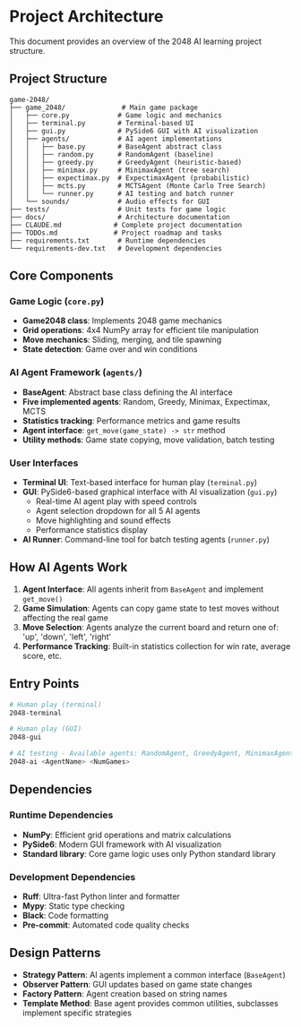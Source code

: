 # Project Architecture

This document provides an overview of the 2048 AI learning project structure.

## Project Structure

```
game-2048/
├── game_2048/              # Main game package
│   ├── core.py            # Game logic and mechanics
│   ├── terminal.py        # Terminal-based UI
│   ├── gui.py             # PySide6 GUI with AI visualization
│   ├── agents/            # AI agent implementations
│   │   ├── base.py        # BaseAgent abstract class
│   │   ├── random.py      # RandomAgent (baseline)
│   │   ├── greedy.py      # GreedyAgent (heuristic-based)
│   │   ├── minimax.py     # MinimaxAgent (tree search)
│   │   ├── expectimax.py  # ExpectimaxAgent (probabilistic)
│   │   ├── mcts.py        # MCTSAgent (Monte Carlo Tree Search)
│   │   └── runner.py      # AI testing and batch runner
│   └── sounds/            # Audio effects for GUI
├── tests/                 # Unit tests for game logic
├── docs/                  # Architecture documentation
├── CLAUDE.md             # Complete project documentation
├── TODOs.md              # Project roadmap and tasks
├── requirements.txt       # Runtime dependencies
└── requirements-dev.txt   # Development dependencies
```

## Core Components

### Game Logic (`core.py`)
- **Game2048 class**: Implements 2048 game mechanics
- **Grid operations**: 4x4 NumPy array for efficient tile manipulation
- **Move mechanics**: Sliding, merging, and tile spawning
- **State detection**: Game over and win conditions

### AI Agent Framework (`agents/`)
- **BaseAgent**: Abstract base class defining the AI interface
- **Five implemented agents**: Random, Greedy, Minimax, Expectimax, MCTS
- **Statistics tracking**: Performance metrics and game results
- **Agent interface**: `get_move(game_state) -> str` method
- **Utility methods**: Game state copying, move validation, batch testing

### User Interfaces
- **Terminal UI**: Text-based interface for human play (`terminal.py`)
- **GUI**: PySide6-based graphical interface with AI visualization (`gui.py`)
  - Real-time AI agent play with speed controls
  - Agent selection dropdown for all 5 AI agents
  - Move highlighting and sound effects
  - Performance statistics display
- **AI Runner**: Command-line tool for batch testing agents (`runner.py`)

## How AI Agents Work

1. **Agent Interface**: All agents inherit from `BaseAgent` and implement `get_move()`
2. **Game Simulation**: Agents can copy game state to test moves without affecting the real game
3. **Move Selection**: Agents analyze the current board and return one of: 'up', 'down', 'left', 'right'
4. **Performance Tracking**: Built-in statistics collection for win rate, average score, etc.

## Entry Points

```bash
# Human play (terminal)
2048-terminal

# Human play (GUI)
2048-gui

# AI testing - Available agents: RandomAgent, GreedyAgent, MinimaxAgent, ExpectimaxAgent, MCTSAgent
2048-ai <AgentName> <NumGames>
```

## Dependencies

### Runtime Dependencies
- **NumPy**: Efficient grid operations and matrix calculations
- **PySide6**: Modern GUI framework with AI visualization
- **Standard library**: Core game logic uses only Python standard library

### Development Dependencies
- **Ruff**: Ultra-fast Python linter and formatter
- **Mypy**: Static type checking
- **Black**: Code formatting
- **Pre-commit**: Automated code quality checks

## Design Patterns

- **Strategy Pattern**: AI agents implement a common interface (`BaseAgent`)
- **Observer Pattern**: GUI updates based on game state changes
- **Factory Pattern**: Agent creation based on string names
- **Template Method**: Base agent provides common utilities, subclasses implement specific strategies
